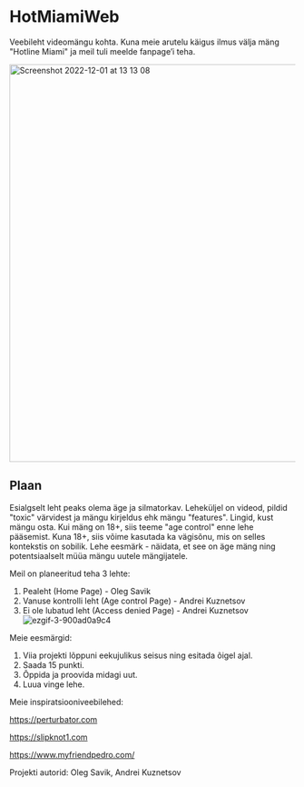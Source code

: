 # HotMiamiWeb

Veebileht videomängu kohta. Kuna meie arutelu käigus ilmus välja mäng "Hotline
Miami" ja meil tuli meelde fanpage’i teha.

<img width="700" alt="Screenshot 2022-12-01 at 13 13 08" src="https://user-images.githubusercontent.com/89738691/205041266-97bd948d-30c6-4a6a-abeb-da4ba0a48008.png">


## Plaan
Esialgselt leht peaks olema äge ja silmatorkav. Leheküljel on videod, pildid "toxic"
värvidest ja mängu kirjeldus ehk mängu "features". Lingid, kust mängu osta.
Kui mäng on 18+, siis teeme "age control" enne lehe pääsemist. Kuna 18+, siis võime
kasutada ka vägisõnu, mis on selles kontekstis on sobilik.
Lehe eesmärk - näidata, et see on äge mäng ning potentsiaalselt müüa mängu
uutele mängijatele.

Meil on planeeritud teha 3 lehte:
1. Pealeht (Home Page) - Oleg Savik 
2. Vanuse kontrolli leht (Age control Page) - Andrei Kuznetsov
3. Ei ole lubatud leht (Access denied Page) - Andrei Kuznetsov
![ezgif-3-900ad0a9c4](https://user-images.githubusercontent.com/116276429/205043923-c90de706-e14e-41aa-aa26-8b3ba8b29e09.gif)

Meie eesmärgid:
1. Viia projekti lõppuni eekujulikus seisus ning esitada õigel ajal.
2. Saada 15 punkti.
3. Õppida ja proovida midagi uut.
4. Luua vinge lehe.

Meie inspiratsiooniveebilehed:

https://perturbator.com

https://slipknot1.com

https://www.myfriendpedro.com/


Projekti autorid: Oleg Savik, Andrei Kuznetsov

